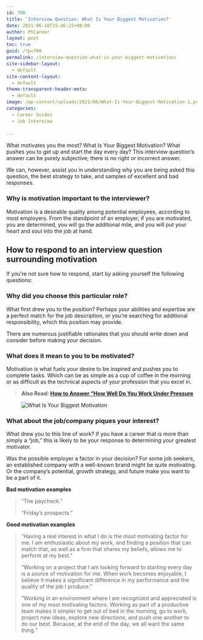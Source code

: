 ```yaml
---
id: 708
title: 'Interview Question: What Is Your Biggest Motivation?'
date: 2021-06-18T15:46:22+00:00
author: PhCareer
layout: post
toc: true
guid: /?p=708
permalink: /interview-question-what-is-your-biggest-motivation/
site-sidebar-layout:
  - default
site-content-layout:
  - default
theme-transparent-header-meta:
  - default
image: /wp-content/uploads/2021/06/What-Is-Your-Biggest-Motivation-1.png
categories:
  - Career Guides
  - Job Interview

---
```

What motivates you the most? What Is Your Biggest Motivation? What pushes you to get up and start the day every day? This interview question&#8217;s answer can be purely subjective; there is no right or incorrect answer.

We can, however, assist you in understanding why you are being asked this question, the best strategy to take, and samples of excellent and bad responses.

### **Why is motivation important to the interviewer?**

Motivation is a desirable quality among potential employees, according to most employers. From the standpoint of an employer, if you are motivated, you are determined, you will go the additional mile, and you will put your heart and soul into the job at hand.

## **How to respond to an interview question surrounding motivation**

If you&#8217;re not sure how to respond, start by asking yourself the following questions:

### **Why did you choose this particular role?**

What first drew you to the position? Perhaps your abilities and expertise are a perfect match for the job description, or you&#8217;re searching for additional responsibility, which this position may provide.

There are numerous justifiable rationales that you should write down and consider before making your decision.

### **What does it mean to you to be motivated?**

Motivation is what fuels your desire to be inspired and pushes you to complete tasks. Which can be as simple as a cup of coffee in the morning or as difficult as the technical aspects of your profession that you excel in.

<blockquote class="wp-block-quote">
  <p>
    <strong>Also Read: <a href="/how-to-answer-how-well-do-you-work-under-pressure-during-interview/">How to Answer &#8220;How Well Do You Work Under Pressure</a></strong>
  </p>
</blockquote>

<div class="wp-block-image">
  <figure class="aligncenter size-large"><img loading="lazy" width="724" height="483" src="/wp-content/uploads/2021/06/What-Is-Your-Biggest-Motivation.jpg" alt="What Is Your Biggest Motivation" class="wp-image-709" srcset="/wp-content/uploads/2021/06/What-Is-Your-Biggest-Motivation.jpg 724w, /wp-content/uploads/2021/06/What-Is-Your-Biggest-Motivation-300x200.jpg 300w" sizes="(max-width: 724px) 100vw, 724px" /></figure>
</div>

### **What about the job/company piques your interest?**

What drew you to this line of work? If you have a career that is more than simply a &#8220;job,&#8221; this is likely to be your response to determining your greatest motivator.

Was the possible employer a factor in your decision? For some job seekers, an established company with a well-known brand might be quite motivating. Or the company&#8217;s potential, growth strategy, and future make you want to be a part of it.

**Bad motivation examples**

<blockquote class="wp-block-quote">
  <p>
    “The paycheck.”
  </p>
  
  <p>
    “Friday&#8217;s prospects.”
  </p>
</blockquote>

**Good motivation examples**

<blockquote class="wp-block-quote">
  <p>
    “Having a real interest in what I do is the most motivating factor for me. I am enthusiastic about my work, and finding a position that can match that, as well as a firm that shares my beliefs, allows me to perform at my best.”
  </p>
  
  <p>
    “Working on a project that I am looking forward to starting every day is a source of motivation for me. When work becomes enjoyable, I believe it makes a significant difference in my performance and the quality of the job I produce.”
  </p>
  
  <p>
    “Working in an environment where I am recognized and appreciated is one of my most motivating factors. Working as part of a productive team makes it simpler to get out of bed in the morning, go to work, project new ideas, explore new directions, and push one another to do our best. Because, at the end of the day, we all want the same thing.”
  </p>
</blockquote>
